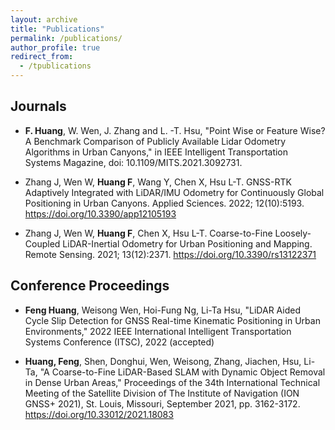 ```yaml
---
layout: archive
title: "Publications"
permalink: /publications/
author_profile: true
redirect_from:
  - /tpublications
---
```


## Journals

* **F. Huang**, W. Wen, J. Zhang and L. -T. Hsu, "Point Wise or Feature Wise? A Benchmark Comparison of Publicly Available Lidar Odometry Algorithms in Urban Canyons," in IEEE Intelligent Transportation Systems Magazine, doi: 10.1109/MITS.2021.3092731.

* Zhang J, Wen W, **Huang F**, Wang Y, Chen X, Hsu L-T. GNSS-RTK Adaptively Integrated with LiDAR/IMU Odometry for Continuously Global Positioning in Urban Canyons. Applied Sciences. 2022; 12(10):5193. https://doi.org/10.3390/app12105193

* Zhang J, Wen W, **Huang F**, Chen X, Hsu L-T. Coarse-to-Fine Loosely-Coupled LiDAR-Inertial Odometry for Urban Positioning and Mapping. Remote Sensing. 2021; 13(12):2371. https://doi.org/10.3390/rs13122371


## Conference Proceedings 

* **Feng Huang**, Weisong Wen, Hoi-Fung Ng, Li-Ta Hsu, "LiDAR Aided Cycle Slip Detection for GNSS Real-time Kinematic Positioning in Urban Environments," 2022 IEEE International Intelligent Transportation Systems Conference (ITSC), 2022 (accepted)

* **Huang, Feng**, Shen, Donghui, Wen, Weisong, Zhang, Jiachen, Hsu, Li-Ta, "A Coarse-to-Fine LiDAR-Based SLAM with Dynamic Object Removal in Dense Urban Areas," Proceedings of the 34th International Technical Meeting of the Satellite Division of The Institute of Navigation (ION GNSS+ 2021), St. Louis, Missouri, September 2021, pp. 3162-3172.
https://doi.org/10.33012/2021.18083


